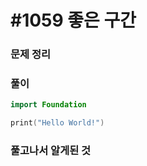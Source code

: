 # #1059 좋은 구간

### 문제 정리



### 풀이



```Swift
import Foundation

print("Hello World!")

```



### 풀고나서 알게된 것
